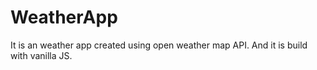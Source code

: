 # WeatherApp

It is an weather app created using open weather map API. And it is build with vanilla JS.

